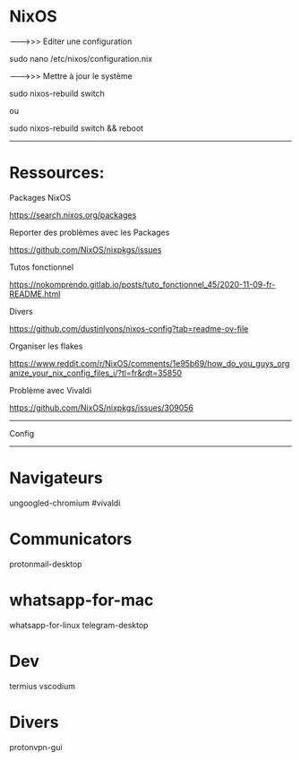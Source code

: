 # NixOS

--->>> Editer une configuration

sudo nano /etc/nixos/configuration.nix



--->>> Mettre à jour le système

sudo nixos-rebuild switch

ou

sudo nixos-rebuild switch && reboot

___________________________________________________________________________________________________________

# Ressources:

Packages NixOS

https://search.nixos.org/packages

Reporter des problèmes avec les Packages

https://github.com/NixOS/nixpkgs/issues

Tutos fonctionnel

https://nokomprendo.gitlab.io/posts/tuto_fonctionnel_45/2020-11-09-fr-README.html

Divers

https://github.com/dustinlyons/nixos-config?tab=readme-ov-file

Organiser les flakes

https://www.reddit.com/r/NixOS/comments/1e95b69/how_do_you_guys_organize_your_nix_config_files_i/?tl=fr&rdt=35850

Problème avec Vivaldi

https://github.com/NixOS/nixpkgs/issues/309056


___________________________________________________________________________________________________________
Config
___________________________________________________________________________________________________________

  # Navigateurs 

  ungoogled-chromium
  #vivaldi

  # Communicators

  protonmail-desktop
  # whatsapp-for-mac
  whatsapp-for-linux
  telegram-desktop

  # Dev

  termius
  vscodium

  # Divers

  protonvpn-gui


